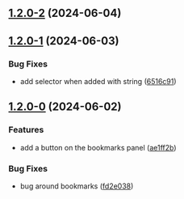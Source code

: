 ## [1.2.0-2](https://github.com/Mara-Li/obsidian-explorer-hidder/compare/1.2.0-1...1.2.0-2) (2024-06-04)

## [1.2.0-1](https://github.com/Mara-Li/obsidian-explorer-hidder/compare/1.2.0-0...1.2.0-1) (2024-06-03)
### Bug Fixes

* add selector when added with string ([6516c91](https://github.com/Mara-Li/obsidian-explorer-hidder/commit/6516c91435d1711c0ec6b673154a90288e59a30a))

## [1.2.0-0](https://github.com/Mara-Li/obsidian-explorer-hidder/compare/1.1.6...1.2.0-0) (2024-06-02)
### Features

* add a button on the bookmarks panel ([ae1ff2b](https://github.com/Mara-Li/obsidian-explorer-hidder/commit/ae1ff2b7a8c0a5d1c42660bc053f845d2cff3cfe))

### Bug Fixes

* bug around bookmarks ([fd2e038](https://github.com/Mara-Li/obsidian-explorer-hidder/commit/fd2e038d0b946871dac9c5dd07058ce011eb31fe))